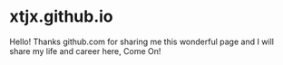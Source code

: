 # xtjx.github.io
Hello! Thanks github.com for sharing me this wonderful page and I will share my life and career here, Come On!

